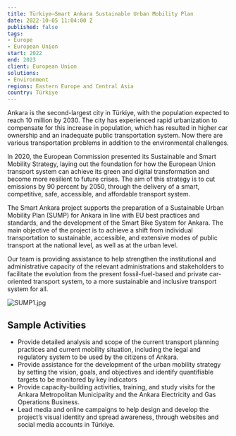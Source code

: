 ```yaml
---
title: Türkiye—Smart Ankara Sustainable Urban Mobility Plan
date: 2022-10-05 11:04:00 Z
published: false
tags:
- Europe
- European Union
start: 2022
end: 2023
client: European Union
solutions:
- Environment
regions: Eastern Europe and Central Asia
country: Türkiye
---
```


Ankara is the second-largest city in Türkiye, with the population expected to reach 10 million by 2030. The city has experienced rapid urbanization to compensate for this increase in population, which has resulted in higher car ownership and an inadequate public transportation system. Now there are various transportation problems in addition to the environmental challenges.

In 2020, the European Commission presented its Sustainable and Smart Mobility Strategy, laying out the foundation for how the European Union transport system can achieve its green and digital transformation and become more resilient to future crises. The aim of this strategy is to cut emissions by 90 percent by 2050, through the delivery of a smart, competitive, safe, accessible, and affordable transport system. 

The Smart Ankara project supports the preparation of a Sustainable Urban Mobility Plan (SUMP) for Ankara in line with EU best practices and standards, and the development of the Smart Bike System for Ankara. The main objective of the project is to achieve a shift from individual transportation to sustainable, accessible, and extensive modes of public transport at the national level, as well as at the urban level.

Our team is providing assistance to help strengthen the institutional and administrative capacity of the relevant administrations and stakeholders to facilitate the evolution from the present fossil-fuel-based and private car-oriented transport system, to a more sustainable and inclusive transport system for all. 

![SUMP1.jpg](/uploads/SUMP1.jpg)

## Sample Activities

* Provide detailed analysis and scope of the current transport planning practices and current mobility situation, including the legal and regulatory system to be used by the citizens of Ankara. 
* Provide assistance for the development of the urban mobility strategy by setting the vision, goals, and objectives and identify quantifiable targets to be monitored by key indicators
* Provide capacity-building activities, training, and study visits for the Ankara Metropolitan Municipality and the Ankara Electricity and Gas Operations Business.
* Lead media and online campaigns to help design and develop the project’s visual identity and spread awareness, through websites and social media accounts in Türkiye.